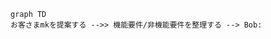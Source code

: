 ```mermaid
graph TD 
お客さまmkを提案する -->> 機能要件/非機能要件を整理する --> Bob:

```

<!--stackedit_data:
eyJoaXN0b3J5IjpbLTIwMDU2NDQwOCwtOTUwMTQ5ODIxXX0=
-->